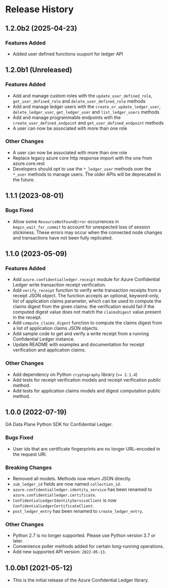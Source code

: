 # Release History

## 1.2.0b2 (2025-04-23)

### Features Added
- Added user defined functions suuport for ledger API

## 1.2.0b1 (Unreleased)

### Features Added

- Add and manage custom roles with the `update_user_defined_role`, `get_user_defined_role` and `delete_user_defined_role` methods
- Add and manage ledger users with the `create_or_update_ledger_user`, `delete_ledger_user`, `get_ledger_user` and `list_ledger_users` methods
- Add and manage programmable endpoints with the `create_user_defined_endpoint` and `get_user_defined_endpoint` methods
- A user can now be associated with more than one role

### Other Changes

- A user can now be associated with more than one role
- Replace legacy azure core http response import with the one from azure.core.rest
- Developers should opt to use the `*_ledger_user` methods over the `*_user` methods to manage users. The older APIs will be deprecated in the future.

## 1.1.1 (2023-08-01)

### Bugs Fixed

- Allow some `ResourceNotFoundError` occurrences in `begin_wait_for_commit` to account for unexpected loss of session stickiness. These errors may occur when the connected node changes and transactions have not been fully replicated.

## 1.1.0 (2023-05-09)

### Features Added

- Add `azure.confidentialledger.receipt` module for Azure Confidential Ledger write transaction receipt verification.
- Add `verify_receipt` function to verify write transaction receipts from a receipt JSON object. The function accepts an optional, keyword-only, list of application claims parameter, which can be used to compute the claims digest from the given claims: the verification would fail if the computed digest value does not match the `claimsDigest` value present in the receipt.
- Add `compute_claims_digest` function to compute the claims digest from a list of application claims JSON objects.
- Add sample code to get and verify a write receipt from a running Confidential Ledger instance.
- Update README with examples and documentation for receipt verification and application claims.

### Other Changes

- Add dependency on Python `cryptography` library (`>= 2.1.4`)
- Add tests for receipt verification models and receipt verification public method.
- Add tests for application claims models and digest computation public method.

## 1.0.0 (2022-07-19)

GA Data Plane Python SDK for Confidential Ledger.

### Bugs Fixed

- User ids that are certificate fingerprints are no longer URL-encoded in the request URI.

### Breaking Changes

- Removed all models. Methods now return JSON directly.
- `sub_ledger_id` fields are now named `collection_id`.
- `azure.confidentialledger.identity_service` has been renamed to `azure.confidentialledger.certificate`.
- `ConfidentialLedgerIdentityServiceClient` is now `ConfidentialLedgerCertificateClient`.
- `post_ledger_entry` has been renamed to `create_ledger_entry`.

### Other Changes

- Python 2.7 is no longer supported. Please use Python version 3.7 or later.
- Convenience poller methods added for certain long-running operations.
- Add new supported API version: `2022-05-13`.

## 1.0.0b1 (2021-05-12)

- This is the initial release of the Azure Confidential Ledger library.
